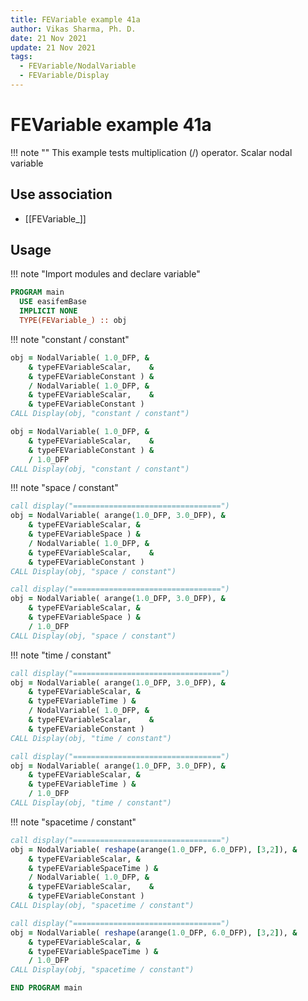 ```yaml
---
title: FEVariable example 41a
author: Vikas Sharma, Ph. D.
date: 21 Nov 2021
update: 21 Nov 2021
tags:
  - FEVariable/NodalVariable
  - FEVariable/Display
---
```


# FEVariable example 41a

!!! note ""
This example tests multiplication (/) operator. Scalar nodal variable

## Use association

- [[FEVariable_]]

## Usage

!!! note "Import modules and declare variable"

```fortran
PROGRAM main
  USE easifemBase
  IMPLICIT NONE
  TYPE(FEVariable_) :: obj
```

!!! note "constant / constant"

```fortran
obj = NodalVariable( 1.0_DFP, &
    & typeFEVariableScalar,    &
    & typeFEVariableConstant ) &
    / NodalVariable( 1.0_DFP, &
    & typeFEVariableScalar,    &
    & typeFEVariableConstant )
CALL Display(obj, "constant / constant")
```

```fortran
obj = NodalVariable( 1.0_DFP, &
    & typeFEVariableScalar,    &
    & typeFEVariableConstant ) &
    / 1.0_DFP
CALL Display(obj, "constant / constant")
```

!!! note "space / constant"

```fortran
call display("=================================")
obj = NodalVariable( arange(1.0_DFP, 3.0_DFP), &
    & typeFEVariableScalar, &
    & typeFEVariableSpace ) &
    / NodalVariable( 1.0_DFP, &
    & typeFEVariableScalar,    &
    & typeFEVariableConstant )
CALL Display(obj, "space / constant")
```

```fortran
call display("=================================")
obj = NodalVariable( arange(1.0_DFP, 3.0_DFP), &
    & typeFEVariableScalar, &
    & typeFEVariableSpace ) &
    / 1.0_DFP
CALL Display(obj, "space / constant")
```

!!! note "time / constant"

```fortran
call display("=================================")
obj = NodalVariable( arange(1.0_DFP, 3.0_DFP), &
    & typeFEVariableScalar, &
    & typeFEVariableTime ) &
    / NodalVariable( 1.0_DFP, &
    & typeFEVariableScalar,    &
    & typeFEVariableConstant )
CALL Display(obj, "time / constant")
```

```fortran
call display("=================================")
obj = NodalVariable( arange(1.0_DFP, 3.0_DFP), &
    & typeFEVariableScalar, &
    & typeFEVariableTime ) &
    / 1.0_DFP
CALL Display(obj, "time / constant")
```

!!! note "spacetime / constant"

```fortran
call display("=================================")
obj = NodalVariable( reshape(arange(1.0_DFP, 6.0_DFP), [3,2]), &
    & typeFEVariableScalar, &
    & typeFEVariableSpaceTime ) &
    / NodalVariable( 1.0_DFP, &
    & typeFEVariableScalar,    &
    & typeFEVariableConstant )
CALL Display(obj, "spacetime / constant")
```

```fortran
call display("=================================")
obj = NodalVariable( reshape(arange(1.0_DFP, 6.0_DFP), [3,2]), &
    & typeFEVariableScalar, &
    & typeFEVariableSpaceTime ) &
    / 1.0_DFP
CALL Display(obj, "spacetime / constant")
```

```fortran
END PROGRAM main
```
